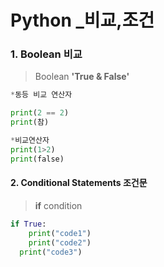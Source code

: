 # Python _비교,조건





### 1. Boolean 비교

> Boolean **'True &  False'**

```python
*동등 비교 연산자

print(2 == 2)
print(참)

*비교연산자
print(1>2)
print(false)
```







#### 2. Conditional Statements 조건문

> **if**  condition



```python
if True:
    print("code1")
    print("code2")
  print("code3")

```







#### 

